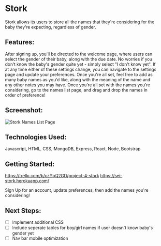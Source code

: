 # **Stork**

Stork allows its users to store all the names that they're considering for the baby they're expecting, regardless of gender.

## **Features**:

After signing up, you'll be directed to the welcome page, where users can select the gender of their baby, along with the due date. No worries if you don't know the baby's gender quite yet - simply select "I don't know yet". If at any time either of these settings change, you can navigate to the settings page and update your preferences. Once you're all set, feel free to add as many baby names as you'd like, along with the meaning of the name and any other notes you may have. Once you're all set with the names you're considering, go to the names list page, and drag and drop the names in order of preference!

## **Screenshot**:

![Stork Names List Page](https://i.imgur.com/PC4ZGjU.png)

## **Technologies Used**:

Javascript, HTML, CSS, MongoDB, Express, React, Node, Bootstrap

## **Getting Started**:

https://trello.com/b/czYbQ2GD/project-4-stork
https://sei-stork.herokuapp.com/

Sign Up for an account, update preferences, then add the names you're considering!

## **Next Steps**:

- [ ] Implement additional CSS
- [ ] Include seperate tables for boy/girl names if user doesn't know baby's gender yet
- [ ] Nav bar mobile optimization